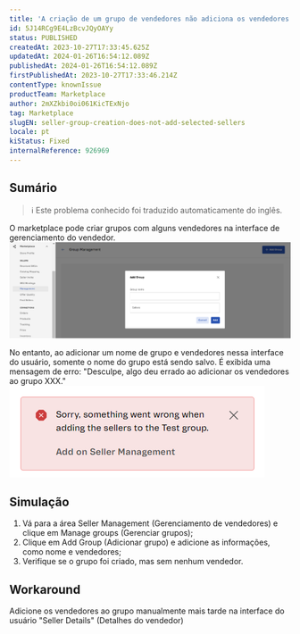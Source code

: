 ```yaml
---
title: 'A criação de um grupo de vendedores não adiciona os vendedores selecionados'
id: 5J14RCg9E4LzBcvJQyOAYy
status: PUBLISHED
createdAt: 2023-10-27T17:33:45.625Z
updatedAt: 2024-01-26T16:54:12.089Z
publishedAt: 2024-01-26T16:54:12.089Z
firstPublishedAt: 2023-10-27T17:33:46.214Z
contentType: knownIssue
productTeam: Marketplace
author: 2mXZkbi0oi061KicTExNjo
tag: Marketplace
slugEN: seller-group-creation-does-not-add-selected-sellers
locale: pt
kiStatus: Fixed
internalReference: 926969
---
```


## Sumário

>ℹ️ Este problema conhecido foi traduzido automaticamente do inglês.


O marketplace pode criar grupos com alguns vendedores na interface de gerenciamento do vendedor.
 ![](https://raw.githubusercontent.com/vtexdocs/known-issues/refs/heads/main/docs/pt/known-issues/Marketplace/a-criacao-de-um-grupo-de-vendedores-nao-adiciona-os-vendedores-selecionados_1.png)

No entanto, ao adicionar um nome de grupo e vendedores nessa interface do usuário, somente o nome do grupo está sendo salvo. É exibida uma mensagem de erro:
"Desculpe, algo deu errado ao adicionar os vendedores ao grupo XXX."
 ![](https://raw.githubusercontent.com/vtexdocs/known-issues/refs/heads/main/docs/pt/known-issues/Marketplace/a-criacao-de-um-grupo-de-vendedores-nao-adiciona-os-vendedores-selecionados_2.png)

## Simulação



1. Vá para a área Seller Management (Gerenciamento de vendedores) e clique em Manage groups (Gerenciar grupos);
2. Clique em Add Group (Adicionar grupo) e adicione as informações, como nome e vendedores;
3. Verifique se o grupo foi criado, mas sem nenhum vendedor.



## Workaround


Adicione os vendedores ao grupo manualmente mais tarde na interface do usuário "Seller Details" (Detalhes do vendedor)






